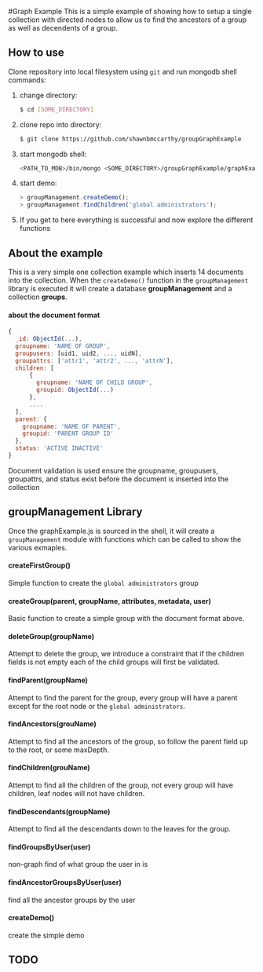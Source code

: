 #Graph Example
This is a simple example of showing how to setup a single collection with directed nodes to 
allow us to find the ancestors of a group as well as decendents of a group.

## How to use
Clone repository into local filesystem using `git` and run mongodb shell commands:
1. change directory: 
    ```bash
    $ cd [SOME_DIRECTORY]
    ```
2. clone repo into directory: 
    ```bash
    $ git clone https://github.com/shawnbmccarthy/groupGraphExample
    ```
3. start mongodb shell:
    ```bash
    <PATH_TO_MDB>/bin/mongo <SOME_DIRECTORY>/groupGraphExample/graphExample.js --shell
    ```
4. start demo:
    ```javascript
    > groupManagement.createDemo();
    > groupManagement.findChildren('global administrators');
    ```
5. If you get to here everything is successful and now explore the different functions

## About the example
This is a very simple one collection example which inserts 14 documents into the collection.
When the `createDemo()` function in the `groupManagement` library is executed it will create
a database **groupManagement** and a collection **groups**.

#### about the document format
```javascript
{
  _id: ObjectId(...),
  groupname: 'NAME OF GROUP',
  groupusers: [uid1, uid2, ..., uidN],
  groupattrs: ['attr1', 'attr2', ..., 'attrN'],
  children: [
      {
        groupname: 'NAME OF CHILD GROUP',
        groupid: ObjectId(...)
      }, 
      ....
  ],
  parent: {
    groupname: 'NAME OF PARENT',
    groupid: 'PARENT GROUP ID'
  },
  status: 'ACTIVE INACTIVE'
}
```
Document validation is used ensure the groupname, groupusers, groupattrs, and status exist before
the document is inserted into the collection

## groupManagement Library
Once the graphExample.js is sourced in the shell, it will create a `groupManagement` module with
functions which can be called to show the various exmaples.

#### createFirstGroup()
Simple function to create the `global administrators` group

#### createGroup(parent, groupName, attributes, metadata, user)
Basic function to create a simple group with the document format above.

#### deleteGroup(groupName)
Attempt to delete the group, we introduce a constraint that if the children fields is not
empty each of the child groups will first be validated.  

#### findParent(groupName)
Attempt to find the parent for the group, every group will have a parent except for the 
root node or the `global administrators`.

#### findAncestors(grouName)
Attempt to find all the ancestors of the group, so follow the parent field up to the root, or
some maxDepth.

#### findChildren(grouName)
Attempt to find all the children of the group, not every group will have children, leaf nodes
will not have children.

#### findDescendants(groupName)
Attempt to find all the descendants down to the leaves for the group.

#### findGroupsByUser(user)
non-graph find of what group the user in is

#### findAncestorGroupsByUser(user)
find all the ancestor groups by the user

#### createDemo()
create the simple demo

## TODO
